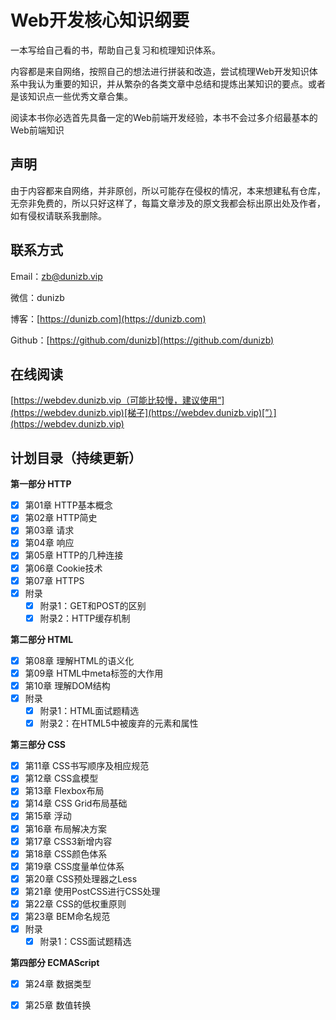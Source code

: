 # Web开发核心知识纲要

一本写给自己看的书，帮助自己复习和梳理知识体系。

内容都是来自网络，按照自己的想法进行拼装和改造，尝试梳理Web开发知识体系中我认为重要的知识，并从繁杂的各类文章中总结和提炼出某知识的要点。或者是该知识点一些优秀文章合集。

阅读本书你必选首先具备一定的Web前端开发经验，本书不会过多介绍最基本的Web前端知识

## 声明

由于内容都来自网络，并非原创，所以可能存在侵权的情况，本来想建私有仓库，无奈非免费的，所以只好这样了，每篇文章涉及的原文我都会标出原出处及作者，如有侵权请联系我删除。

## 联系方式

Email：[zb@dunizb.vip](mailto:zb@dunizb.vip)

微信：dunizb

博客：[https://dunizb.com](https://dunizb.com)

Github：[https://github.com/dunizb](https://github.com/dunizb)

## 在线阅读

[https://webdev.dunizb.vip（可能比较慢，建议使用“](https://webdev.dunizb.vip)[梯子](https://webdev.dunizb.vip)[”）](https://webdev.dunizb.vip)

## 计划目录（持续更新）

**第一部分 HTTP**

* [x] 第01章 HTTP基本概念
* [x] 第02章 HTTP简史
* [x] 第03章 请求
* [x] 第04章 响应
* [x] 第05章 HTTP的几种连接
* [x] 第06章 Cookie技术
* [x] 第07章 HTTPS
* [x] 附录
  * [x] 附录1：GET和POST的区别
  * [x] 附录2：HTTP缓存机制

**第二部分 HTML**

* [x] 第08章 理解HTML的语义化
* [x] 第09章 HTML中meta标签的大作用
* [x] 第10章 理解DOM结构
* [x] 附录
  * [x] 附录1：HTML面试题精选
  * [x] 附录2：在HTML5中被废弃的元素和属性

**第三部分 CSS**

* [x] 第11章 CSS书写顺序及相应规范
* [x] 第12章 CSS盒模型
* [x] 第13章 Flexbox布局
* [x] 第14章 CSS Grid布局基础
* [x] 第15章 浮动
* [x] 第16章 布局解决方案
* [x] 第17章 CSS3新增内容
* [x] 第18章 CSS颜色体系
* [x] 第19章 CSS度量单位体系
* [x] 第20章 CSS预处理器之Less
* [x] 第21章 使用PostCSS进行CSS处理
* [x] 第22章 CSS的低权重原则
* [x] 第23章 BEM命名规范
* [x] 附录
  * [x] 附录1：CSS面试题精选

**第四部分 ECMAScript**

* [x] 第24章 数据类型
* [x] 第25章 数值转换



